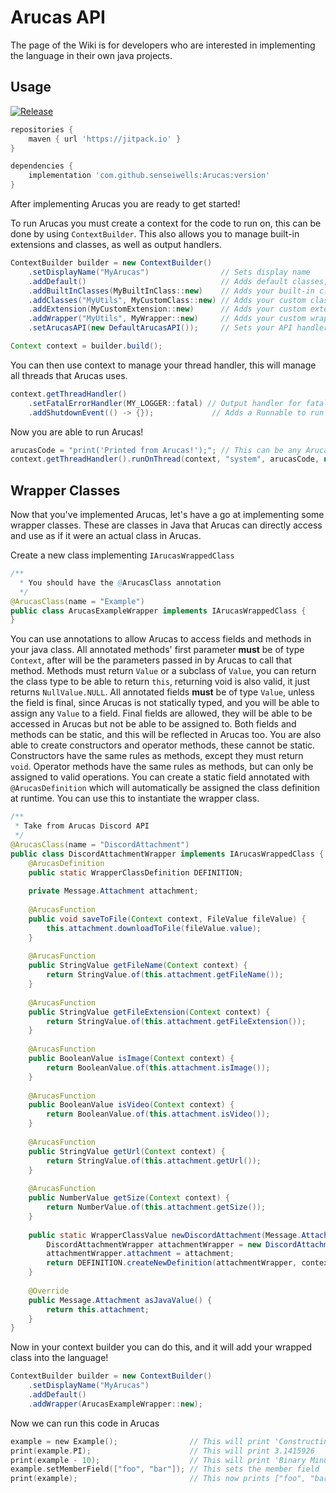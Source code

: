 # Arucas API

The page of the Wiki is for developers who are interested in implementing the language in their own java projects.

## Usage
[![Release](https://jitpack.io/v/senseiwells/Arucas.svg)](https://jitpack.io/#senseiwells/Arucas)

```gradle
repositories {
    maven { url 'https://jitpack.io' }
}

dependencies {
    implementation 'com.github.senseiwells:Arucas:version'
}
```

After implementing Arucas you are ready to get started!

To run Arucas you must create a context for the code to run on, this can be done by using `ContextBuilder`. This also allows you to manage built-in extensions and classes, as well as output handlers.
```java
ContextBuilder builder = new ContextBuilder()
    .setDisplayName("MyArucas")                // Sets display name
    .addDefault()                              // Adds default classes, extensions, and conversions
    .addBuiltInClasses(MyBuiltInClass::new)    // Adds your built-in class that doesn't need to be imported
    .addClasses("MyUtils", MyCustomClass::new) // Adds your custom classes with the import path
    .addExtension(MyCustomExtension::new)      // Adds your custom extentions
    .addWrapper("MyUtils", MyWrapper::new)     // Adds your custom wrappers
    .setArucasAPI(new DefaultArucasAPI());     // Sets your API handler

Context context = builder.build();
```

You can then use context to manage your thread handler, this will manage all threads that Arucas uses.

```java
context.getThreadHandler()
    .setFatalErrorHandler(MY_LOGGER::fatal) // Output handler for fatal errors
    .addShutdownEvent(() -> {});             // Adds a Runnable to run when the program stops
```

Now you are able to run Arucas!

```java
arucasCode = "print('Printed from Arucas!');"; // This can be any Arucas code
context.getThreadHandler().runOnThread(context, "system", arucasCode, null);
```

## Wrapper Classes

Now that you've implemented Arucas, let's have a go at implementing some wrapper classes. These are classes in Java that Arucas can directly access and use as if it were an actual class in Arucas.

Create a new class implementing `IArucasWrappedClass`

```java
/**
  * You should have the @ArucasClass annotation
  */
@ArucasClass(name = "Example")
public class ArucasExampleWrapper implements IArucasWrappedClass {
}
```

You can use annotations to allow Arucas to access fields and methods in your java class. 
All annotated methods' first parameter **must** be of type `Context`, after will be the parameters passed in by Arucas to call that method. Methods must return `Value` or a subclass of `Value`, you can return the class type to be able to return `this`, returning void is also valid, it just returns `NullValue.NULL`.
All annotated fields **must** be of type `Value`, unless the field is final, since Arucas is not statically typed, and you will be able to assign any `Value` to a field. Final fields are allowed, they will be able to be accessed in Arucas but not be able to be assigned to.
Both fields and methods can be static, and this will be reflected in Arucas too.
You are also able to create constructors and operator methods, these cannot be static.
Constructors have the same rules as methods, except they must return `void`.
Operator methods have the same rules as methods, but can only be assigned to valid operations.
You can create a static field annotated with `@ArucasDefinition` which will automatically be assigned the class definition at runtime. You can use this to instantiate the wrapper class.

```java
/**
 * Take from Arucas Discord API 
 */
@ArucasClass(name = "DiscordAttachment")  
public class DiscordAttachmentWrapper implements IArucasWrappedClass {  
    @ArucasDefinition  
    public static WrapperClassDefinition DEFINITION;  
  
    private Message.Attachment attachment;  
  
    @ArucasFunction  
    public void saveToFile(Context context, FileValue fileValue) {  
        this.attachment.downloadToFile(fileValue.value);  
    }  
  
    @ArucasFunction  
    public StringValue getFileName(Context context) {  
        return StringValue.of(this.attachment.getFileName());  
    }  
  
    @ArucasFunction  
    public StringValue getFileExtension(Context context) {  
        return StringValue.of(this.attachment.getFileExtension());  
    }  
  
    @ArucasFunction  
    public BooleanValue isImage(Context context) {  
        return BooleanValue.of(this.attachment.isImage());  
    }  
  
    @ArucasFunction  
    public BooleanValue isVideo(Context context) {  
        return BooleanValue.of(this.attachment.isVideo());  
    }  
  
    @ArucasFunction  
    public StringValue getUrl(Context context) {  
        return StringValue.of(this.attachment.getUrl());  
    }  
  
    @ArucasFunction  
    public NumberValue getSize(Context context) {  
        return NumberValue.of(this.attachment.getSize());  
    }  
  
    public static WrapperClassValue newDiscordAttachment(Message.Attachment attachment, Context context) throws CodeError {  
        DiscordAttachmentWrapper attachmentWrapper = new DiscordAttachmentWrapper();  
        attachmentWrapper.attachment = attachment;  
        return DEFINITION.createNewDefinition(attachmentWrapper, context, List.of());  
    }  
  
    @Override  
    public Message.Attachment asJavaValue() {  
        return this.attachment;  
    }  
}
```

Now in your context builder you can do this, and it will add your wrapped class into the language!

```java
ContextBuilder builder = new ContextBuilder()
    .setDisplayName("MyArucas")
    .addDefault()
    .addWrapper(ArucasExampleWrapper::new);
```

Now we can run this code in Arucas

```kotlin
example = new Example();                // This will print 'Constructing: Example'
print(example.PI);                      // This will print 3.1415926
print(example - 10);                    // This will print 'Binary Minus!'
example.setMemberField(["foo", "bar"]); // This sets the member field
print(example);                         // This now prints ["foo", "bar"]
```


